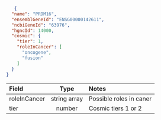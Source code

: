 ```json
   {
  "name": "PRDM16",
  "ensemblGeneId": "ENSG00000142611",
  "ncbiGeneId": "63976",
  "hgncId": 14000,
  "cosmic": {
    "tier": 1,
    "roleInCancer": [
      "oncogene",
      "fusion"
    ]
  }
}
```

| Field        |     Type     | Notes                   |
|:-------------|:------------:|:------------------------|
| roleInCancer | string array | Possible roles in caner |
| tier         |    number    | Cosmic tiers 1 or 2     |

